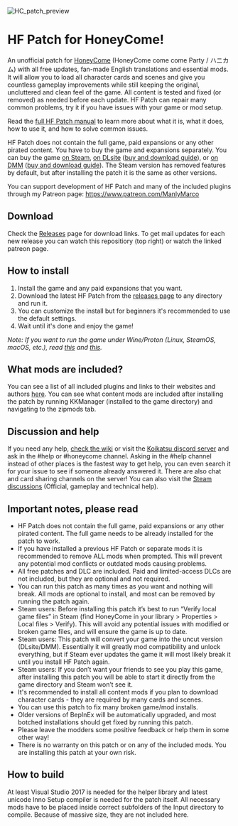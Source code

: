 ![HC_patch_preview](https://github.com/ManlyMarco/HC-HF_Patch/assets/39247311/1f6e8e54-cac2-4974-add1-d8626712f287)

# HF Patch for HoneyCome!
An unofficial patch for [HoneyCome](http://www.illusion.jp/preview/roomgirl/) (HoneyCome come come Party / ハニカム) with all free updates, fan-made English translations and essential mods. It will allow you to load all character cards and scenes and give you countless gameplay improvements while still keeping the original, uncluttered and clean feel of the game. All content is tested and fixed (or removed) as needed before each update. HF Patch can repair many common problems, try it if you have issues with your game or mod setup.

Read the [full HF Patch manual](https://gist.github.com/ManlyMarco/31b78470b8e190686c7ed9686c237e3f) to learn more about what it is, what it does, how to use it, and how to solve common issues.

HF Patch does not contain the full game, paid expansions or any other pirated content. You have to buy the game and expansions separately. You can buy the game [on Steam](https://store.steampowered.com/app/2543370/HoneyCome_come_come_party/), [on DLsite](https://www.dlsite.com/pro/work/=/product_id/VJ01000785.html) ([buy and download guide](https://youtu.be/gXhEcizjOLg)), or [on DMM](https://dlsoft.dmm.co.jp/detail/illgames_0001/) ([buy and download guide](https://youtu.be/SJ9OXedO3qI)). The Steam version has removed features by default, but after installing the patch it is the same as other versions.

You can support development of HF Patch and many of the included plugins through my Patreon page: https://www.patreon.com/ManlyMarco

## Download
Check the [Releases](https://github.com/ManlyMarco/HC-HF_Patch/releases) page for download links. To get mail updates for each new release you can watch this repositiory (top right) or watch the linked patreon page.

## How to install
1. Install the game and any paid expansions that you want.
2. Download the latest HF Patch from the [releases page](https://github.com/ManlyMarco/HC-HF_Patch/releases) to any directory and run it.
3. You can customize the install but for beginners it's recommended to use the default settings.
4. Wait until it's done and enjoy the game!

*Note: If you want to run the game under Wine/Proton (Linux, SteamOS, macOS, etc.), read [this](https://github.com/Mantas-2155X/illusion-wine-guide) and [this](https://docs.bepinex.dev/articles/advanced/proton_wine.html).*

## What mods are included?
You can see a list of all included plugins and links to their websites and authors [here](https://github.com/ManlyMarco/HC-HF_Patch/blob/master/Plugin%20Readme.md). You can see what content mods are included after installing the patch by running KKManager (installed to the game directory) and navigating to the zipmods tab.

## Discussion and help
If you need any help, [check the wiki](https://wiki.anime-sharing.com/hgames/index.php?title=HoneyCome) or visit the [Koikatsu discord server](https://discord.gg/hevygx6) and ask in the #help or #honeycome channel. Asking in the #help channel instead of other places is the fastest way to get help, you can even search it for your issue to see if someone already answered it. There are also chat and card sharing channels on the server! You can also visit the [Steam discussions](https://steamcommunity.com/app/2543370/discussions/) (Official, gameplay and technical help).

## Important notes, please read
- HF Patch does not contain the full game, paid expansions or any other pirated content. The full game needs to be already installed for the patch to work.
- If you have installed a previous HF Patch or separate mods it is recommended to remove ALL mods when prompted. This will prevent any potential mod conflicts or outdated mods causing problems.
- All free patches and DLC are included. Paid and limited-access DLCs are not included, but they are optional and not required. 
- You can run this patch as many times as you want and nothing will break. All mods are optional to install, and most can be removed by running the patch again.
- Steam users: Before installing this patch it’s best to run “Verify local game files” in Steam (find HoneyCome in your library > Properties > Local files > Verify). This will avoid any potential issues with modified or broken game files, and will ensure the game is up to date.
- Steam users: This patch will convert your game into the uncut version (DLsite/DMM). Essentially it will greatly mod compatibility and unlock everything, but if Steam ever updates the game it will most likely break it until you install HF Patch again.
- Steam users: If you don’t want your friends to see you play this game, after installing this patch you will be able to start it directly from the game directory and Steam won’t see it.
- It's recommended to install all content mods if you plan to download character cards - they are required by many cards and scenes.
- You can use this patch to fix many broken game/mod installs.
- Older versions of BepInEx will be automatically upgraded, and most botched installations should get fixed by running this patch.
- Please leave the modders some positive feedback or help them in some other way!
- There is no warranty on this patch or on any of the included mods. You are installing this patch at your own risk.

## How to build
At least Visual Studio 2017 is needed for the helper library and latest unicode Inno Setup compiler is needed for the patch itself. All necessary mods have to be placed inside correct subfolders of the Input directory to compile. Because of massive size, they are not included here.
